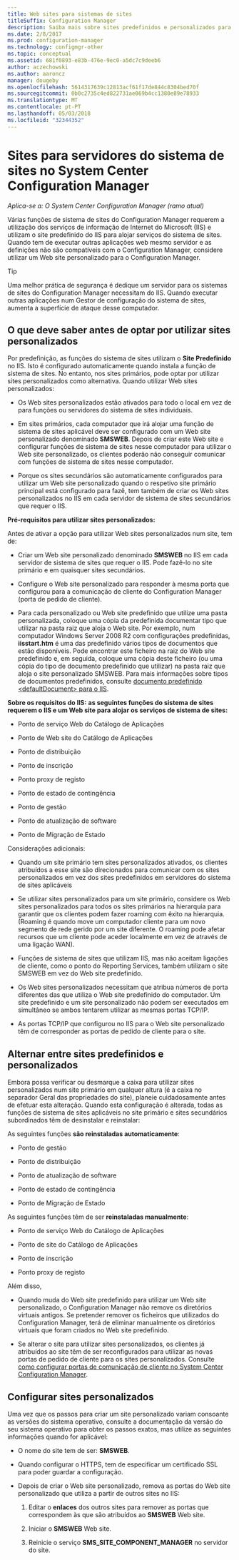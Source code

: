 ```yaml
---
title: Web sites para sistemas de sites
titleSuffix: Configuration Manager
description: Saiba mais sobre sites predefinidos e personalizados para servidores de sistema de sites no System Center Configuration Manager.
ms.date: 2/8/2017
ms.prod: configuration-manager
ms.technology: configmgr-other
ms.topic: conceptual
ms.assetid: 681f0893-e83b-476e-9ec0-a5dc7c9deeb6
author: aczechowski
ms.author: aaroncz
manager: dougeby
ms.openlocfilehash: 5614317639c12813acf61f17de844c8304bed70f
ms.sourcegitcommit: 0b0c2735c4ed822731ae069b4cc1380e89e78933
ms.translationtype: MT
ms.contentlocale: pt-PT
ms.lasthandoff: 05/03/2018
ms.locfileid: "32344352"
---
```

# <a name="websites-for-site-system-servers-in-system-center-configuration-manager"></a>Sites para servidores do sistema de sites no System Center Configuration Manager

*Aplica-se a: O System Center Configuration Manager (ramo atual)*

Várias funções de sistema de sites do Configuration Manager requerem a utilização dos serviços de informação de Internet do Microsoft (IIS) e utilizam o site predefinido do IIS para alojar serviços do sistema de sites. Quando tem de executar outras aplicações web mesmo servidor e as definições não são compatíveis com o Configuration Manager, considere utilizar um Web site personalizado para o Configuration Manager.  

> [!TIP]  
>  Uma melhor prática de segurança é dedique um servidor para os sistemas de sites do Configuration Manager necessitam do IIS. Quando executar outras aplicações num Gestor de configuração do sistema de sites, aumenta a superfície de ataque desse computador.  




##  <a name="BKMK_What2Know"></a> O que deve saber antes de optar por utilizar sites personalizados  
 Por predefinição, as funções do sistema de sites utilizam o **Site Predefinido** no IIS. Isto é configurado automaticamente quando instala a função de sistema de sites. No entanto, nos sites primários, pode optar por utilizar sites personalizados como alternativa. Quando utilizar Web sites personalizados:  

-   Os Web sites personalizados estão ativados para todo o local em vez de para funções ou servidores do sistema de sites individuais.  

-   Em sites primários, cada computador que irá alojar uma função de sistema de sites aplicável deve ser configurado com um Web site personalizado denominado **SMSWEB**. Depois de criar este Web site e configurar funções de sistema de sites nesse computador para utilizar o Web site personalizado, os clientes poderão não conseguir comunicar com funções de sistema de sites nesse computador.  

-   Porque os sites secundários são automaticamente configurados para utilizar um Web site personalizado quando o respetivo site primário principal está configurado para fazê, tem também de criar os Web sites personalizados no IIS em cada servidor de sistema de sites secundários que requer o IIS.  


  **Pré-requisitos para utilizar sites personalizados:**  

 Antes de ativar a opção para utilizar Web sites personalizados num site, tem de:  

-   Criar um Web site personalizado denominado **SMSWEB** no IIS em cada servidor de sistema de sites que requer o IIS. Pode fazê-lo no site primário e em quaisquer sites secundários.  

-   Configure o Web site personalizado para responder à mesma porta que configurou para a comunicação de cliente do Configuration Manager (porta de pedido de cliente).  

-   Para cada personalizado ou Web site predefinido que utilize uma pasta personalizada, coloque uma cópia da predefinida documentar tipo que utilizar na pasta raiz que aloja o Web site. Por exemplo, num computador Windows Server 2008 R2 com configurações predefinidas, **iisstart.htm** é uma das predefinido vários tipos de documentos que estão disponíveis. Pode encontrar este ficheiro na raiz do Web site predefinido e, em seguida, coloque uma cópia deste ficheiro (ou uma cópia do tipo de documento predefinido que utilizar) na pasta raiz que aloja o site personalizado SMSWEB. Para mais informações sobre tipos de documentos predefinidos, consulte [documento predefinido &lt;defaultDocument\> para o IIS](http://www.iis.net/configreference/system.webserver/defaultdocument).  

**Sobre os requisitos do IIS:**
**as seguintes funções do sistema de sites requerem o IIS e um Web site para alojar os serviços de sistema de sites:**  

-   Ponto de serviço Web do Catálogo de Aplicações  

-   Ponto de Web site do Catálogo de Aplicações  

-   Ponto de distribuição  

-   Ponto de inscrição  

-   Ponto proxy de registo  

-   Ponto de estado de contingência  

-   Ponto de gestão  

-   Ponto de atualização de software  

-   Ponto de Migração de Estado  

Considerações adicionais:  

-   Quando um site primário tem sites personalizados ativados, os clientes atribuídos a esse site são direcionados para comunicar com os sites personalizados em vez dos sites predefinidos em servidores do sistema de sites aplicáveis  

-   Se utilizar sites personalizados para um site primário, considere os Web sites personalizados para todos os sites primários na hierarquia para garantir que os clientes podem fazer roaming com êxito na hierarquia. (Roaming é quando move um computador cliente para um novo segmento de rede gerido por um site diferente. O roaming pode afetar recursos que um cliente pode aceder localmente em vez de através de uma ligação WAN).  

-   Funções de sistema de sites que utilizam IIS, mas não aceitam ligações de cliente, como o ponto do Reporting Services, também utilizam o site SMSWEB em vez do Web site predefinido.  

-   Os Web sites personalizados necessitam que atribua números de porta diferentes das que utiliza o Web site predefinido do computador. Um site predefinido e um site personalizado não podem ser executados em simultâneo se ambos tentarem utilizar as mesmas portas TCP/IP.  

-   As portas TCP/IP que configurou no IIS para o Web site personalizado têm de corresponder as portas de pedido de cliente para o site.  

## <a name="switch-between-default-and-custom-websites"></a>Alternar entre sites predefinidos e personalizados  
Embora possa verificar ou desmarque a caixa para utilizar sites personalizados num site primário em qualquer altura (é a caixa no separador Geral das propriedades do site), planeie cuidadosamente antes de efetuar esta alteração. Quando esta configuração é alterada, todas as funções de sistema de sites aplicáveis no site primário e sites secundários subordinados têm de desinstalar e reinstalar:  

As seguintes funções **são reinstaladas automaticamente**:  

-   Ponto de gestão  

-   Ponto de distribuição  

-   Ponto de atualização de software  

-   Ponto de estado de contingência  

-   Ponto de Migração de Estado  

As seguintes funções têm de ser **reinstaladas manualmente**:  

-   Ponto de serviço Web do Catálogo de Aplicações  

-   Ponto de site do Catálogo de Aplicações  

-   Ponto de inscrição  

-   Ponto proxy de registo  

Além disso,  

-   Quando muda do Web site predefinido para utilizar um Web site personalizado, o Configuration Manager não remove os diretórios virtuais antigos. Se pretender remover os ficheiros que utilizados do Configuration Manager, terá de eliminar manualmente os diretórios virtuais que foram criados no Web site predefinido.  

-   Se alterar o site para utilizar sites personalizados, os clientes já atribuídos ao site têm de ser reconfigurados para utilizar as novas portas de pedido de cliente para os sites personalizados. Consulte [como configurar portas de comunicação de cliente no System Center Configuration Manager](../../../core/clients/deploy/configure-client-communication-ports.md).  

## <a name="set-up-custom-websites"></a>Configurar sites personalizados  
Uma vez que os passos para criar um site personalizado variam consoante as versões do sistema operativo, consulte a documentação da versão do seu sistema operativo para obter os passos exatos, mas utilize as seguintes informações quando for aplicável:  

-   O nome do site tem de ser: **SMSWEB**.  

-   Quando configurar o HTTPS, tem de especificar um certificado SSL para poder guardar a configuração.  

-   Depois de criar o Web site personalizado, remova as portas do Web site personalizado que utiliza a partir de outros sites no IIS:  

    1.  Editar o **enlaces** dos outros sites para remover as portas que correspondem às que são atribuídos ao **SMSWEB** Web site.  

    2.  Iniciar o **SMSWEB** Web site.  

    3.  Reinicie o serviço **SMS_SITE_COMPONENT_MANAGER** no servidor do site.  
